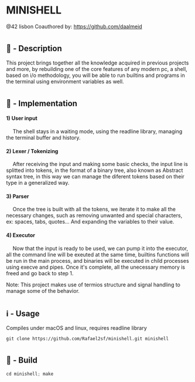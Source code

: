 #
# MINISHELL

@42 lisbon
Coauthored by: https://github.com/daalmeid

#
## 📝   - Description 
This project brings together all the knowledge acquired in previous projects and more, by rebuilding one of the core features of any modern pc, a shell, based on i/o methodology, you will be able to run builtins and programs in the terminal using environment variables as well.

#
## 📓   - Implementation

#### 1)  User input <br />
&emsp;  The shell stays in a waiting mode, using the readline library, managing the terminal buffer and history.
   
#### 2)  Lexer / Tokenizing <br />
&emsp;  After receiving the input and making some basic checks, the input line is splitted into tokens, in the format of a binary tree, also known as Abstract syntax tree, in this way we can manage the diferent tokens based on their type in a generalized way.

#### 3)  Parser <br />
&emsp;  Once the tree is built with all the tokens, we iterate it to make all the necessary changes, such as removing unwanted and special characters, ex: spaces, tabs, quotes... And expanding the variables to their value.
  
#### 4)  Executor <br />
&emsp;  Now that the input is ready to be used, we can pump it into the executor, all the command line will be exeuted at the same time, builtins functions will be run in the main process, and binaries will be executed in child processes using execve and pipes. Once it's complete, all the unecessary memory is freed and go back to step 1.

Note: This project makes use of termios structure and signal handling to manage some of the behavior.


#
## ℹ️   - Usage

Compiles under macOS and linux, requires readline library

~~~git
git clone https://github.com/Rafael2sf/minishell.git minishell
~~~

#
## 🔨   - Build

~~~c
cd minishell; make
~~~
